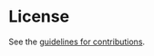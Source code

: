 # License

See the
[guidelines for contributions](https://github.com/billwuqin/draft-bclp-green-terminology/blob/main/CONTRIBUTING.md).
